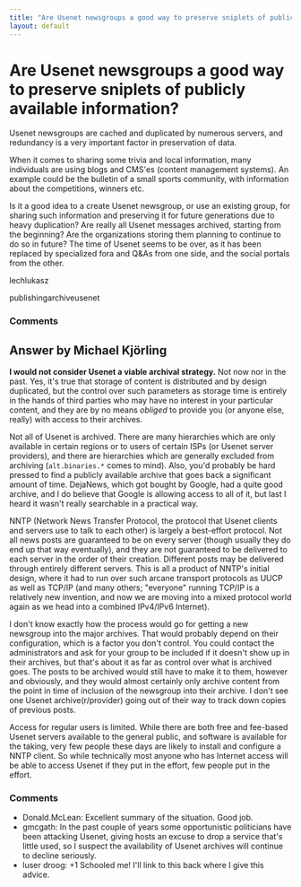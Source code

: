 ```yaml
---
title: "Are Usenet newsgroups a good way to preserve sniplets of publicly available information?"
layout: default
---
```

Are Usenet newsgroups a good way to preserve sniplets of publicly available information?
=====================
Usenet newsgroups are cached and duplicated by numerous servers, and
redundancy is a very important factor in preservation of data.

When it comes to sharing some trivia and local information, many
individuals are using blogs and CMS'es (content management systems). An
example could be the bulletin of a small sports community, with
information about the competitions, winners etc.

Is it a good idea to a create Usenet newsgroup, or use an existing
group, for sharing such information and preserving it for future
generations due to heavy duplication? Are really all Usenet messages
archived, starting from the beginning? Are the organizations storing
them planning to continue to do so in future? The time of Usenet seems
to be over, as it has been replaced by specialized fora and Q&As from
one side, and the social portals from the other.

lechlukasz

<div class="tags"><span class="tag">publishing</span><span class="tag">archive</span><span class="tag">usenet</span></div>

### Comments ###


Answer by Michael Kjörling
----------------
**I would not consider Usenet a viable archival strategy.** Not now nor
in the past. Yes, it's true that storage of content is distributed and
by design duplicated, but the control over such parameters as storage
time is entirely in the hands of third parties who may have no interest
in your particular content, and they are by no means *obliged* to
provide you (or anyone else, really) with access to their archives.

Not all of Usenet is archived. There are many hierarchies which are only
available in certain regions or to users of certain ISPs (or Usenet
server providers), and there are hierarchies which are generally
excluded from archiving (`alt.binaries.*` comes to mind). Also, you'd
probably be hard pressed to find a publicly available archive that goes
back a significant amount of time. DejaNews, which got bought by Google,
had a quite good archive, and I do believe that Google is allowing
access to all of it, but last I heard it wasn't really searchable in a
practical way.

NNTP (Network News Transfer Protocol, the protocol that Usenet clients
and servers use to talk to each other) is largely a best-effort
protocol. Not all news posts are guaranteed to be on every server
(though usually they do end up that way eventually), and they are not
guaranteed to be delivered to each server in the order of their
creation. Different posts may be delivered through entirely different
servers. This is all a product of NNTP's initial design, where it had to
run over such arcane transport protocols as UUCP as well as TCP/IP (and
many others; "everyone" running TCP/IP is a relatively new invention,
and now we are moving into a mixed protocol world again as we head into
a combined IPv4/IPv6 Internet).

I don't know exactly how the process would go for getting a new
newsgroup into the major archives. That would probably depend on their
configuration, which is a factor you don't control. You could contact
the administrators and ask for your group to be included if it doesn't
show up in their archives, but that's about it as far as control over
what is archived goes. The posts to be archived would still have to make
it to them, however and obviously, and they would almost certainly only
archive content from the point in time of inclusion of the newsgroup
into their archive. I don't see one Usenet archive(r/provider) going out
of their way to track down copies of previous posts.

Access for regular users is limited. While there are both free and
fee-based Usenet servers available to the general public, and software
is available for the taking, very few people these days are likely to
install and configure a NNTP client. So while technically most anyone
who has Internet access will be able to access Usenet if they put in the
effort, few people put in the effort.

### Comments ###
* Donald.McLean: Excellent summary of the situation. Good job.
* gmcgath: In the past couple of years some opportunistic politicians have been
attacking Usenet, giving hosts an excuse to drop a service that's little
used, so I suspect the availability of Usenet archives will continue to
decline seriously.
* luser droog: +1 Schooled me! I'll link to this back where I give this advice.

